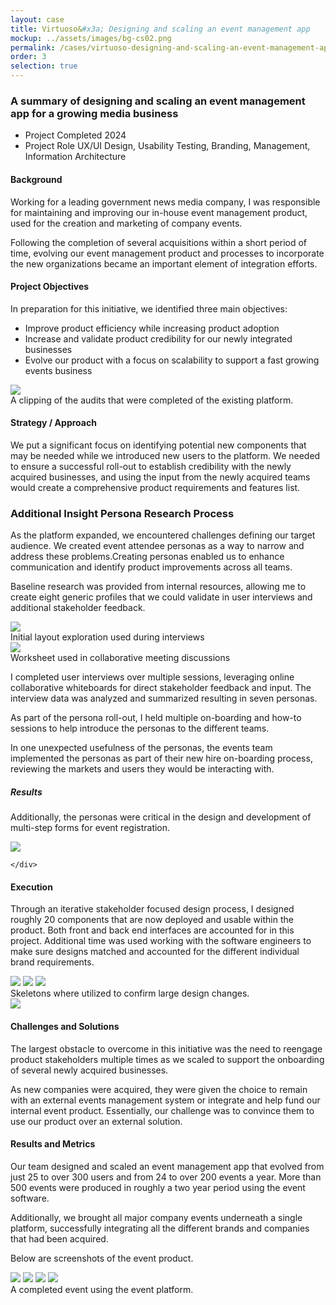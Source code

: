 ```yaml
---
layout: case
title: Virtuoso&#x3a; Designing and scaling an event management app
mockup: ../assets/images/bg-cs02.png
permalink: /cases/virtuoso-designing-and-scaling-an-event-management-app
order: 3
selection: true
---
```


<div class="readingcontainer">
<h3>A summary of designing and scaling an event management app for a growing media business</h3>

<ul class="projectdetails">
	<li>Project Completed <span>2024</span></li>
	<li>Project Role <span>UX/UI Design, Usability Testing, Branding, Management, Information Architecture</span></li>
</ul>

<h4>Background</h4>
<p>Working for a leading government news media company,  I was responsible for maintaining and improving our in-house event management product, used for the creation and marketing of company events.</p>
	
<p>Following the completion of several acquisitions within a short period of time, evolving our event management product and processes to incorporate the new organizations became an important element of integration efforts.</p>

<h4>Project Objectives</h4>
<p>In preparation for this initiative, we identified three main objectives: </p>

<ul>
<li>Improve product efficiency while increasing product adoption</li>
<li>Increase and validate product credibility for our newly integrated businesses</li>
<li>Evolve our product with a focus on scalability to support a fast growing events business</li>
</ul>
	
<img src="../assets/images/cs02-01b.png" />

<div class="imgcaption">A clipping of the audits that were completed of the existing platform.</div>

<h4>Strategy / Approach</h4>
<p>We put a significant focus on identifying potential new components that may be needed while we introduced new users to the platform. We needed to ensure a successful roll-out to establish credibility with the newly acquired businesses, and using the input from the newly acquired teams would create a comprehensive product requirements and features list.</p>

<div class="callout accordion"  id="accordion1" >
	<h3>
		<span>Additional Insight</span> 
		Persona Research Process 
	</h3>
	<div class="content">
		<p>As the platform expanded, we encountered challenges defining our target audience. We created event attendee personas as a way to narrow and address these problems.Creating personas enabled us to enhance communication and identify product improvements across all teams.</p>
		<p>Baseline research was provided from internal resources, allowing me to create eight generic profiles that we could validate in user interviews and additional stakeholder feedback.</p>
		<img src="../assets/images/cs02-23.png" />
		<div class="imgcaption">Initial layout exploration used during interviews</div>		
		<img src="../assets/images/cs02-20.png" />
		<div class="imgcaption">Worksheet used in collaborative meeting discussions</div>
		<p>I completed user interviews over multiple sessions, leveraging online collaborative whiteboards for direct stakeholder feedback and input.  The interview data was analyzed and summarized resulting in seven personas.</p>
		<p>As part of the persona roll-out, I held multiple on-boarding and how-to sessions to help introduce the personas to the different teams.</p>	
		<p>In one unexpected usefulness of the personas, the events team implemented the personas as part of their new hire on-boarding process, reviewing the markets and users they would be interacting with.</p>
		<h5>Results</h5>
		<p>Additionally, the personas were critical in the design and development of multi-step forms for event registration.</p>
		<img src="../assets/images/cs02-22.png" />
		
		
	</div>
</div>

<h4>Execution</h4>
<p>Through an iterative stakeholder focused design process, I designed roughly 20 components that are now deployed and usable within the product. Both front and back end interfaces are accounted for in this project. Additional time was used working with the software engineers to make sure designs matched and accounted for the different individual brand requirements.</p>

<img src="../assets/images/cs02-04.png" />

<img src="../assets/images/cs02-18.jpeg" />
<img src="../assets/images/cs02-19.png" />
<div class="imgcaption">Skeletons where utilized to confirm large design changes.</div>


<img src="../assets/images/cs02-03.jpeg" />

<!--
<div class="callout">
	<h4>Event Registration Redesign</h4>
	<h5>Background</h5>
	<p>The ongoing meetings and updates with our stakeholders lead us to investigating new ways to increase user engagement. Specifically, we were asked if we could get more people registered for the events or if they have partially filled out the registration form, could we get some of the information captured. Below you can see the form and note how long it is.</p>
	<img src="../assets/images/cs02-09.png" />
	<h5>Potential Solution</h5>
	<p>Initial discussions were over how long the registration form was and where all the data that was requested on the form went. Were we asking to much from the user? Did we really need all this information? Why did we need this information? I completed a very small questionnaire audit to align the data to one of our end user staff members. Ultimately, I was not able to get our team to reduce the number of items within the form. So, onto option two, convincing them of a multi step form design. This went over very well because it gave all the data stakeholders the data they wanted and potentially gave us the ability to capture different portions of the form by breaking it up into multiple steps. </p>
	<p>I worked through user flows to layout what this new process could look like and pulled an together initial design proposal. Management approved without any push back and we moved on to actually building out designs.</p>
	<img src="../assets/images/cs02-10.png" />
	<h5>Process</h5>
	<p>First, I completed an information analysis on the form elements. The goal was to asses and group the different form elements into groups that would each be a step in the form flow Additionally, I brought in the lead developer on the product to layout any of the constraints that we should be aware of. I would work with the product manager for the EMS product reviewing and iterating the designs until we had something that achieved what we were looking for. Below are the final stages of each grouping.</p>
	<img src="../assets/images/cs02-11.png" />
	<h5>Solution</h5>
	<p>The largest hurdle when designing these forms came from an unexpected but probably to be expected detail that was initially over looked, the privacy policy. We discussed back and forth the different implications of placing the privacy policy on different screens and how the user might interrupt experiencing the policy in unexpected places. We consulted our legal team and that would settle most of disagreement. We would end up having to place the privacy notice on the very first screen.</p>
	<p>I presented the final designs and received approval to continue to handoff to our developers.</p>
	<img src="../assets/images/cs02-12.png" />
	<img src="../assets/images/cs02-13.png" />
	<img src="../assets/images/cs02-14.png" />
</div>
-->

<h4>Challenges and Solutions</h4>
<p>The largest obstacle to overcome in this initiative was the need to reengage product stakeholders multiple times as we scaled to support the onboarding of several newly acquired businesses.</p>
	
<p>As new companies were acquired, they were given the choice to remain with an external events management system or integrate and help fund our internal event product. Essentially, our challenge was to convince them to use our product over an external solution.</p>

<h4>Results and Metrics</h4>
<p>Our team designed and scaled an event management app that evolved from just 25 to over 300 users and from 24 to over 200 events a year. More than 500 events were produced in roughly a two year period using the event software.</p>
<p>Additionally, we brought all major company events underneath a single platform, successfully integrating all the different brands and companies that had been acquired.</p>

<p>Below are screenshots of the event product.</p>

<img src="../assets/images/cs02-07.jpeg" />
<img src="../assets/images/cs02-17.jpeg" />
<img src="../assets/images/cs02-15.png" />
<img src="../assets/images/cs02-16.jpeg" />
<div class="imgcaption">A completed event using the event platform.</div>
</div>

